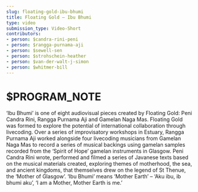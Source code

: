 ```yaml
---
slug: floating-gold-ibu-bhumi
title: Floating Gold – Ibu Bhumi
type: video
submission_type: Video-Short
contributors:
- person: $candra-rini-peni
- person: $rangga-purnama-aji
- person: $sewell-sen
- person: $strohschein-heather
- person: $van-der-walt-j-simon
- person: $whitmer-bill
---
```


# $PROGRAM_NOTE

‘Ibu Bhumi’ is one of eight audiovisual pieces created by Floating Gold: Peni Candra Rini, Rangga Purnama Aji and Gamelan Naga Mas. Floating Gold was formed to explore the potential of international collaboration through livecoding. Over a series of improvisatory workshops in Estuary, Rangga Purnama Aji worked alongside four livecoding musicians from Gamelan Naga Mas to record a series of musical backings using gamelan samples recorded from the ‘Spirit of Hope’ gamelan instruments in Glasgow. Peni Candra Rini wrote, performed and filmed a series of Javanese texts based on the musical materials created, exploring themes of motherhood, the sea, and ancient kingdoms, that themselves drew on the legend of St Thenue, the ‘Mother of Glasgow’. ‘Ibu Bhumi’ means ‘Mother Earth’ – ‘Aku ibu, ib bhumi aku’, ‘I am a Mother, Mother Earth is me.’